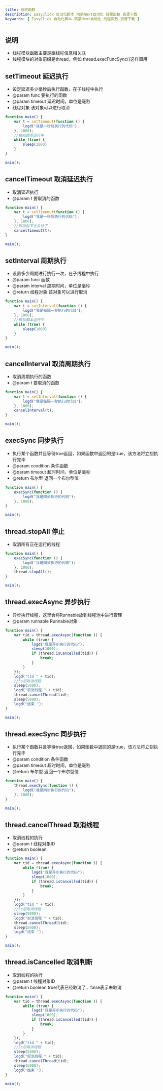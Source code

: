 ```yaml
---
title: 线程函数
description: EasyClick 自动化脚本 鸿蒙Next自动化 线程函数 资源下载
keywords: [ EasyClick 自动化脚本 鸿蒙Next自动化 线程函数 资源下载 ]
---
```


## 说明

- 线程模块函数主要是跟线程信息相关联
- 线程模块的对象前缀是thread，例如 thread.execFuncSync()这样调用

## setTimeout 延迟执行

* 设定延迟多少毫秒后执行函数，在子线程中执行
* @param func 要执行的函数
* @param timeout 延迟时间，单位是毫秒
* 线程对象 该对象可以进行取消

```javascript showLineNumbers
function main() {
    var t = setTimeout(function () {
        logd("我是一秒后执行的代码");
    }, 1000);
    //模拟脚本运行中
    while (true) {
        sleep(1000)
    }
}

main();
```

## cancelTimeout 取消延迟执行

* 取消延迟执行
* @param t 要取消的函数

```javascript showLineNumbers
function main() {
    var t = setTimeout(function () {
        logd("我是一秒后执行的代码");
    }, 1000);
    //取消就不会执行了
    cancelTimeout(t);
}

main();
```

## setInterval 周期执行

* 设置多少周期进行执行一次，在子线程中执行
* @param func 函数
* @param interval 周期时间，单位是毫秒
* @return 线程对象 该对象可以进行取消

```javascript showLineNumbers
function main() {
    var t = setInterval(function () {
        logd("我是每隔一秒执行的代码");
    }, 1000);
    //模拟脚本运行中
    while (true) {
        sleep(1000)
    }
}

main();
```

## cancelInterval 取消周期执行

* 取消周期执行的函数
* @param t 要取消的函数

```javascript showLineNumbers
function main() {
    var t = setInterval(function () {
        logd("我是每隔一秒执行的代码");
    }, 1000);
    cancelInterval(t);
}

main();
```

## execSync 同步执行

* 执行某个函数并且等待true返回，如果函数中返回的是true，该方法将立刻执行完毕
* @param condition 条件函数
* @param timeout 超时时间，单位是毫秒
* @return 布尔型 返回一个布尔型值

```javascript showLineNumbers
function main() {
    execSync(function () {
        logd("我是同步执行的代码");
    }, 1000);
}

main();
```

## thread.stopAll 停止

* 取消所有正在运行的线程

```javascript showLineNumbers
function main() {
    execSync(function () {
        logd("我是同步执行的代码");
    }, 1000);
    thread.stopAll();
}

main();
```

## thread.execAsync 异步执行

* 异步执行线程，这里会将Runnable放到线程池中进行管理
* @param runnable Runnable对象

```javascript showLineNumbers
function main() {
    var tid = thread.execAsync(function () {
        while (true) {
            logd("我是异步执行的代码");
            sleep(1000);
            if (thread.isCancelled(tid)) {
                break;
            }
        }
    });
    logd("tid " + tid);
    //5s后取消线程
    sleep(5000);
    logd("取消线程 " + tid);
    thread.cancelThread(tid);
    sleep(5000);
    logd("结束 ");
}

main();
```

## thread.execSync 同步执行

* 执行某个函数并且等待true返回，如果函数中返回的是true，该方法将立刻执行完毕
* @param condition 条件函数
* @param timeout 超时时间，单位是毫秒
* @return 布尔型 返回一个布尔型值

```javascript showLineNumbers
function main() {
    thread.execSync(function () {
        logd("我是同步执行的代码");
    }, 1000);
}

main();
```

## thread.cancelThread 取消线程

* 取消线程的执行
* @param t 线程对象ID
* @return boolean

```javascript showLineNumbers
function main() {
    var tid = thread.execAsync(function () {
        while (true) {
            logd("我是异步执行的代码");
            sleep(1000);
            if (thread.isCancelled(tid)) {
                break;
            }
        }
    });
    logd("tid " + tid);
    //5s后取消线程
    sleep(5000);
    logd("取消线程 " + tid);
    thread.cancelThread(tid);
    sleep(5000);
    logd("结束 ");
}

main();
```

## thread.isCancelled 取消判断

* 取消线程的执行
* @param t 线程对象ID
* @return boolean true代表已经取消了，false表示未取消

```javascript showLineNumbers
function main() {
    var tid = thread.execAsync(function () {
        while (true) {
            logd("我是异步执行的代码");
            sleep(1000);
            if (thread.isCancelled(tid)) {
                break;
            }
        }
    });
    logd("tid " + tid);
    //5s后取消线程
    sleep(5000);
    logd("取消线程 " + tid);
    thread.cancelThread(tid);
    sleep(5000);
    logd("结束 ");
}

main();
```
